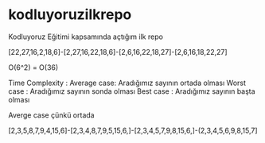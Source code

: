 # kodluyoruzilkrepo
Kodluyoruz Eğitimi kapsamında açtığım ilk repo

[22,27,16,2,18,6]-[2,27,16,22,18,6]-[2,6,16,22,18,27]-[2,6,16,18,22,27]

O(6^2) = O(36)

Time Complexity : Average case: Aradığımız sayının ortada olması
Worst case : Aradığımız sayının sonda olması 
Best case : Aradığımız sayının başta olması

Averge case çünkü ortada

[2,3,5,8,7,9,4,15,6]-[2,3,4,8,7,9,5,15,6,]-[2,3,4,5,7,9,8,15,6,]-(2,3,4,5,6,9,8,15,7]
